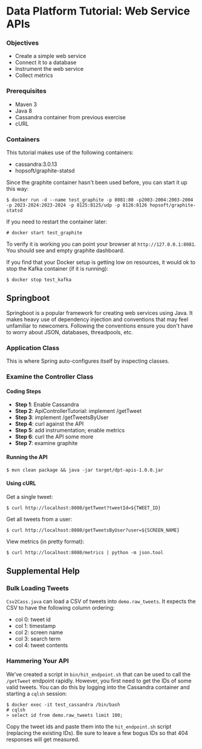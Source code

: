 # Data Platform Tutorial: Web Service APIs

### Objectives
* Create a simple web service
* Connect it to a database
* Instrument the web service
* Collect metrics

### Prerequisites
* Maven 3
* Java 8
* Cassandra container from previous exercise
* cURL

### Containers

This tutorial makes use of the following containers:
* cassandra:3.0.13
* hopsoft/graphite-statsd

Since the graphite container hasn't been used before, you can start it up this way:

    $ docker run -d --name test_graphite -p 8081:80 -p2003-2004:2003-2004 -p 2023-2024:2023-2024 -p 8125:8125/udp -p 8126:8126 hopsoft/graphite-statsd

If you need to restart the container later:

    # docker start test_graphite

To verify it is working you can point your browser at `http://127.0.0.1:8081`.
You should see and empty graphite dashboard.

If you find that your Docker setup is getting low on resources, it would ok to stop the Kafka container (if it is running):

    $ docker stop test_kafka

## Springboot

Springboot is a popular framework for creating web services using Java.
It makes heavy use of dependency injection and conventions that may feel unfamiliar to newcomers.
Following the conventions ensure you don't have to worry about JSON, databases, threadpools, etc.

### Application Class

This is where Spring auto-configures itself by inspecting classes.

### Examine the Controller Class

#### Coding Steps
* <b>Step 1</b>: Enable Cassandra
* <b>Step 2</b>: ApiControllerTutorial: implement /getTweet
* <b>Step 3</b>: implement /getTweetsByUser
* <b>Step 4</b>: curl against the API
* <b>Step 5</b>: add instrumentation; enable metrics
* <b>Step 6</b>: curl the API some more
* <b>Step 7</b>: examine graphite

#### Running the API

    $ mvn clean package && java -jar target/dpt-apis-1.0.0.jar

#### Using cURL

Get a single tweet:

    $ curl http://localhost:8080/getTweet?tweetId=${TWEET_ID}

Get all tweets from a user:

    $ curl http://localhost:8080/getTweetsByUser?user=${SCREEN_NAME}

View metrics (in pretty format):

    $ curl http://localhost:8080/metrics | python -m json.tool

## Supplemental Help

### Bulk Loading Tweets

`Csv2Cass.java` can load a CSV of tweets into `demo.raw_tweets`.
It expects the CSV to have the following column ordering:

* col 0: tweet id
* col 1: timestamp
* col 2: screen name
* col 3: search term
* col 4: tweet contents

### Hammering Your API

We've created a script in `bin/hit_endpoint.sh` that can be used to call the `/getTweet` endpoint rapidly.
However, you first need to get the IDs of some valid tweets.
You can do this by logging into the Cassandra container and starting a `cqlsh` session:

    $ docker exec -it test_cassandra /bin/bash
    # cqlsh
    > select id from demo.raw_tweets limit 100;

Copy the tweet ids and paste them into the `hit_endpoint.sh` script (replacing the existing IDs).
Be sure to leave a few bogus IDs so that 404 responses will get measured.
